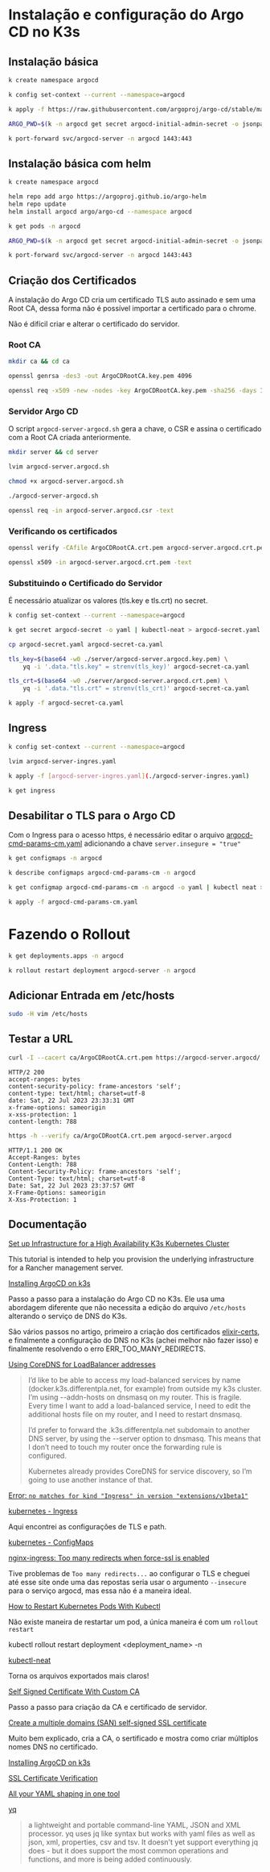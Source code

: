 # Instalação e configuração do Argo CD no K3s

## Instalação básica

```bash
k create namespace argocd

k config set-context --current --namespace=argocd 

k apply -f https://raw.githubusercontent.com/argoproj/argo-cd/stable/manifests/install.yaml

ARGO_PWD=$(k -n argocd get secret argocd-initial-admin-secret -o jsonpath="{.data.password}" | base64 -d)

k port-forward svc/argocd-server -n argocd 1443:443
```

## Instalação básica com helm

```bash
k create namespace argocd

helm repo add argo https://argoproj.github.io/argo-helm
helm repo update
helm install argocd argo/argo-cd --namespace argocd

k get pods -n argocd

ARGO_PWD=$(k -n argocd get secret argocd-initial-admin-secret -o jsonpath="{.data.password}" | base64 -d)

k port-forward svc/argocd-server -n argocd 1443:443

```

## Criação dos Certificados

A instalação do Argo CD cria um certificado TLS auto assinado e sem uma Root CA,
dessa forma não é possível importar a certificado para o chrome.

Não é difícil criar e alterar o certificado do servidor.

### Root CA

```bash
mkdir ca && cd ca

openssl genrsa -des3 -out ArgoCDRootCA.key.pem 4096

openssl req -x509 -new -nodes -key ArgoCDRootCA.key.pem -sha256 -days 1024 -out ArgoCDRootCA.crt.pem
```

### Servidor Argo CD

O script `argocd-server-argocd.sh` gera a chave, o CSR e assina
o certificado com a Root CA criada anteriormente.


```bash
mkdir server && cd server

lvim argocd-server.argocd.sh

chmod +x argocd-server.argocd.sh

./argocd-server-argocd.sh

openssl req -in argocd-server.argocd.csr -text

```

### Verificando os certificados

```bash
openssl verify -CAfile ArgoCDRootCA.crt.pem argocd-server.argocd.crt.pem

openssl x509 -in argocd-server.argocd.crt.pem -text

```


### Substituindo o Certificado do Servidor

É necessário atualizar os valores (tls.key e tls.crt) no secret.

```bash
k config set-context --current --namespace=argocd

k get secret argocd-secret -o yaml | kubectl-neat > argocd-secret.yaml

cp argocd-secret.yaml argocd-secret-ca.yaml

tls_key=$(base64 -w0 ./server/argocd-server.argocd.key.pem) \
    yq -i '.data."tls.key" = strenv(tls_key)' argocd-secret-ca.yaml

tls_crt=$(base64 -w0 ./server/argocd-server.argocd.crt.pem) \
    yq -i '.data."tls.crt" = strenv(tls_crt)' argocd-secret-ca.yaml

k apply -f argocd-secret-ca.yaml
```

## Ingress

```bash
k config set-context --current --namespace=argocd

lvim argocd-server-ingres.yaml

k apply -f [argocd-server-ingres.yaml](./argocd-server-ingres.yaml)

k get ingress

```

## Desabilitar o TLS para o Argo CD

Com o Ingress para o acesso https, é necessário editar o arquivo
[argocd-cmd-params-cm.yaml](./argocd-cmd-params-cm.yaml) adicionando a chave `server.insegure = "true"`

```bash
k get configmaps -n argocd

k describe configmaps argocd-cmd-params-cm -n argocd

k get configmap argocd-cmd-params-cm -n argocd -o yaml | kubectl neat > argocd-cmd-params-cm.yaml

k apply -f argocd-cmd-params-cm.yaml
```

# Fazendo o Rollout

```bash
k get deployments.apps -n argocd

k rollout restart deployment argocd-server -n argocd

```

## Adicionar Entrada em /etc/hosts

```bash
sudo -H vim /etc/hosts

```

## Testar a URL

```bash
curl -I --cacert ca/ArgoCDRootCA.crt.pem https://argocd-server.argocd/
```

```
HTTP/2 200 
accept-ranges: bytes
content-security-policy: frame-ancestors 'self';
content-type: text/html; charset=utf-8
date: Sat, 22 Jul 2023 23:33:31 GMT
x-frame-options: sameorigin
x-xss-protection: 1
content-length: 788
```

```bash
https -h --verify ca/ArgoCDRootCA.crt.pem argocd-server.argocd
```

```
HTTP/1.1 200 OK
Accept-Ranges: bytes
Content-Length: 788
Content-Security-Policy: frame-ancestors 'self';
Content-Type: text/html; charset=utf-8
Date: Sat, 22 Jul 2023 23:37:57 GMT
X-Frame-Options: sameorigin
X-Xss-Protection: 1
```

## Documentação

[Set up Infrastructure for a High Availability K3s Kubernetes Cluster](https://ranchermanager.docs.rancher.com/how-to-guides/new-user-guides/infrastructure-setup/ha-k3s-kubernetes-cluster)

This tutorial is intended to help you provision the underlying infrastructure for a Rancher management server.

[Installing ArgoCD on k3s](https://blog.differentpla.net/blog/2022/02/02/argocd/)

Passo a passo para a instalação do Argo CD no K3s. Ele usa uma abordagem diferente que não necessita a
edição do arquivo `/etc/hosts` alterando o serviço de DNS do K3s.

São vários passos no artigo, primeiro a criação dos certificados [elixir-certs](https://blog.differentpla.net/blog/2021/12/21/elixir-certs/),
e finalmente a configuração do DNS no K3s (achei melhor não fazer isso) e finalmente resolvendo o erro ERR_TOO_MANY_REDIRECTS.

[Using CoreDNS for LoadBalancer addresses](https://blog.differentpla.net/blog/2021/12/29/coredns/)

> I’d like to be able to access my load-balanced services by name (docker.k3s.differentpla.net, for example) from outside my k3s cluster. I’m using --addn-hosts on dnsmasq on my router. This is fragile. Every time I want to add a load-balanced service, I need to edit the additional hosts file on my router, and I need to restart dnsmasq.
> 
> I’d prefer to forward the .k3s.differentpla.net subdomain to another DNS server, by using the --server option to dnsmasq. This means that I don’t need to touch my router once the forwarding rule is configured.
> 
> Kubernetes already provides CoreDNS for service discovery, so I’m going to use another instance of that.

[Error: `no matches for kind "Ingress" in version "extensions/v1beta1"`](https://stackoverflow.com/questions/69517855/microk8s-dashboard-using-nginx-ingress-via-http-not-working-error-no-matches)

[kubernetes - Ingress](https://kubernetes.io/docs/concepts/services-networking/ingress/)

Aqui encontrei as configurações de TLS e path.

[kubernetes - ConfigMaps](https://kubernetes.io/docs/concepts/configuration/configmap/)

[nginx-ingress: Too many redirects when force-ssl is enabled](https://stackoverflow.com/questions/49856754/nginx-ingress-too-many-redirects-when-force-ssl-is-enabled)

Tive problemas de `Too many redirects...` ao configurar o TLS e cheguei até esse site onde uma das repostas seria usar o
argumento `--insecure` para o serviço argocd, mas essa não é a maneira ideal.

[How to Restart Kubernetes Pods With Kubectl](https://spacelift.io/blog/restart-kubernetes-pods-with-kubectl)

Não existe maneira de restartar um pod, a única maneira é com um `rollout restart`

kubectl rollout restart deployment <deployment_name> -n <namespace>

[kubectl-neat](https://github.com/itaysk/kubectl-neat)

Torna os arquivos exportados mais claros!

[Self Signed Certificate With Custom CA](https://gist.github.com/fntlnz/cf14feb5a46b2eda428e000157447309)

Passo a passo para criação da CA e certificado de servidor.

[Create a multiple domains (SAN) self-signed SSL certificate](https://transang.me/create-a-multiple-domains-self-signed-ssl-certificate-with-testing-scripts/)

Muito bem explicado, cria a CA, o sertificado e mostra como criar múltiplos nomes DNS no certificado.

[Installing ArgoCD on k3s](https://lumochift.org/blog/k3s-argocd)

[SSL Certificate Verification](https://curl.se/docs/sslcerts.html)

[All your YAML shaping in one tool](https://carvel.dev/ytt/)

[yq](https://github.com/mikefarah/yq/tree/master)

> a lightweight and portable command-line YAML, JSON and XML processor. yq uses jq like syntax but works with yaml files as well as json, xml, properties, csv and tsv. It doesn't yet support everything jq does - but it does support the most common operations and functions, and more is being added continuously.

